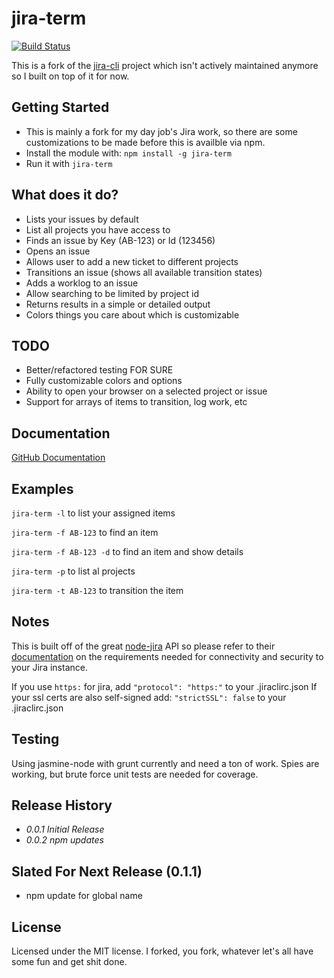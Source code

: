 # jira-term

[![Build Status](https://travis-ci.org/bryangrimes/jira-term.png?branch=master)](https://travis-ci.org/bryangrimes/jira-term)

This is a fork of the [jira-cli](http://tebriel.github.com/jira-cli/) project which isn't actively maintained anymore so I built on top of it for now.    

## Getting Started

*  This is mainly a fork for my day job's Jira work, so there are some customizations to be made before this is availble via npm.
*   Install the module with: `npm install -g jira-term`
*  Run it with `jira-term`

## What does it do?

*  Lists your issues by default
*  List all projects you have access to
*  Finds an issue by Key (AB-123) or Id (123456)
*  Opens an issue 
*  Allows user to add a new ticket to different projects
*  Transitions an issue (shows all available transition states)
*  Adds a worklog to an issue
*  Allow searching to be limited by project id
*  Returns results in a simple or detailed output
*  Colors things you care about which is customizable

## TODO

*  Better/refactored testing FOR SURE
*  Fully customizable colors and options
*  Ability to open your browser on a selected project or issue
*  Support for arrays of items to transition, log work, etc

## Documentation ##

[GitHub Documentation](http://bryangrimes.github.com/jira-term/)

## Examples ##

`jira-term -l` to list your assigned items

`jira-term -f AB-123` to find an item

`jira-term -f AB-123 -d` to find an item and show details

`jira-term -p` to list al projects

`jira-term -t AB-123` to transition the item

## Notes ##

This is built off of the great [node-jira](https://github.com/steves/node-jira) API so please refer to their [documentation](https://github.com/steves/node-jira/blob/master/README.md) on the requirements needed for connectivity and security to your Jira instance.

If you use `https:` for jira, add `"protocol": "https:"` to your .jiraclirc.json
If your ssl certs are also self-signed add: `"strictSSL": false` to your .jiraclirc.json

## Testing ##

Using jasmine-node with grunt currently and need a ton of work.  Spies are working, but brute force unit tests are needed for coverage.


## Release History

*  _0.0.1 Initial Release_
*  _0.0.2 npm updates_

## Slated For Next Release (0.1.1)
* npm update for global name

## License

Licensed under the MIT license.  I forked, you fork, whatever let's all have some fun and get shit done. 
